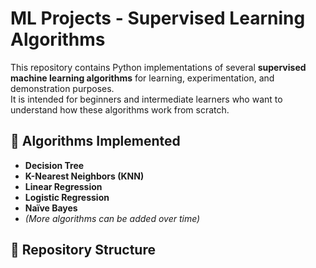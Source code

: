 # ML Projects - Supervised Learning Algorithms

This repository contains Python implementations of several **supervised machine learning algorithms** for learning, experimentation, and demonstration purposes.  
It is intended for beginners and intermediate learners who want to understand how these algorithms work from scratch.

## 📌 Algorithms Implemented
- **Decision Tree**
- **K-Nearest Neighbors (KNN)**
- **Linear Regression**
- **Logistic Regression**
- **Naïve Bayes**
- *(More algorithms can be added over time)*

## 📂 Repository Structure
